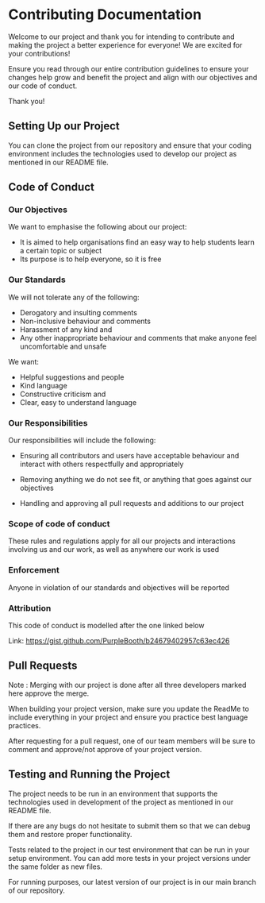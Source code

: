 # Contributing Documentation #

Welcome to our project and thank you for intending to contribute and making the project a better experience for everyone! We are excited for your contributions!

Ensure you read through our entire contribution guidelines to ensure your changes help grow and benefit the project and align with our objectives and our code of conduct.

Thank you!

## Setting Up our Project ##
You can clone the project from our repository and ensure that your coding environment includes the technologies used to develop our project as mentioned in our README file.

## Code of Conduct ##

### Our Objectives ###
We want to emphasise the following about our project: 
- It is aimed to help organisations find an easy way to help students learn a  certain topic or subject
- Its purpose is to help everyone, so it is free

### Our Standards ###

We will not tolerate any of the following:
- Derogatory and insulting comments
- Non-inclusive behaviour and comments
- Harassment of any kind and
- Any other inappropriate behaviour and comments that make anyone feel uncomfortable and unsafe

We want:
- Helpful suggestions and people
- Kind language
- Constructive criticism and 
- Clear, easy to understand language

### Our Responsibilities ###

Our responsibilities will include the following:
- Ensuring all contributors and users have acceptable behaviour and interact with others respectfully and appropriately

- Removing anything we do not see fit, or anything that goes against our objectives

- Handling and approving all pull requests and additions to our project

### Scope of code of conduct ###

These rules and regulations apply for all our projects and interactions involving us and our work, as well as anywhere our work is used

### Enforcement ###

Anyone in violation of our standards and objectives will be reported 

### Attribution ###

This code of conduct is modelled after the one linked below

Link: https://gist.github.com/PurpleBooth/b24679402957c63ec426 

## Pull Requests ##

Note : Merging with our project is done after all three developers marked here approve the merge. 

When building your project version, make sure you update the ReadMe to include everything in your project and ensure you practice best language practices.

After requesting for a pull request, one of our team members will be sure to comment and approve/not approve of your project version.

## Testing and Running the Project ##

The project needs to be run in an environment that supports the technologies used in development of the project as mentioned in our README file.

If there are any bugs do not hesitate to submit them so that we can debug them and restore proper functionality.

Tests related to the project in our test environment that can be run in your setup environment. You can add more tests in your project versions under the same folder as new files.

For running purposes, our latest version of our project is in our main branch of our repository.


